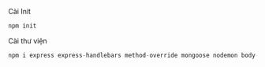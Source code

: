 Cài Init
```python
npm init
```

Cài thư viện
```python
npm i express express-handlebars method-override mongoose nodemon body-parser 
```


